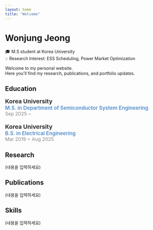 ```yaml
---
layout: home
title: "Welcome"
---
```



# Wonjung Jeong

🎓 M.S student at Korea University  
💡 Research Interest: ESS Scheduling, Power Market Optimization

Welcome to my personal website.  
Here you'll find my research, publications, and portfolio updates.

## <a id="education"></a>Education

<div style="margin-bottom:1.5em;">
  <div style="font-size:1.2rem; color:#2d2d2d; font-weight:bold;">Korea University</div>
  <div style="font-size:1.05rem; color:#4f8cc9; font-weight:600;">M.S. in Department of Semiconductor System Engineering</div>
  <div style="font-size:0.98rem; color:#888;">Sep 2025 ~ </div>
</div>

<div style="margin-bottom:1.5em;">
  <div style="font-size:1.2rem; color:#2d2d2d; font-weight:bold;">Korea University</div>
  <div style="font-size:1.05rem; color:#4f8cc9; font-weight:600;">B.S. in Electrical Engineering</div>
  <div style="font-size:0.98rem; color:#888;">Mar 2019 ~ Aug 2025</div>
</div>

## <a id="research"></a>Research

(내용을 입력하세요)

## <a id="publications"></a>Publications

(내용을 입력하세요)

## <a id="skills"></a>Skills

(내용을 입력하세요)
